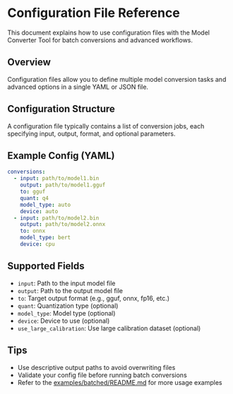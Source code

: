 # Configuration File Reference

This document explains how to use configuration files with the Model Converter Tool for batch conversions and advanced workflows.

## Overview
Configuration files allow you to define multiple model conversion tasks and advanced options in a single YAML or JSON file.

## Configuration Structure
A configuration file typically contains a list of conversion jobs, each specifying input, output, format, and optional parameters.

## Example Config (YAML)
```yaml
conversions:
  - input: path/to/model1.bin
    output: path/to/model1.gguf
    to: gguf
    quant: q4
    model_type: auto
    device: auto
  - input: path/to/model2.bin
    output: path/to/model2.onnx
    to: onnx
    model_type: bert
    device: cpu
```

## Supported Fields
- `input`: Path to the input model file
- `output`: Path to the output model file
- `to`: Target output format (e.g., gguf, onnx, fp16, etc.)
- `quant`: Quantization type (optional)
- `model_type`: Model type (optional)
- `device`: Device to use (optional)
- `use_large_calibration`: Use large calibration dataset (optional)

## Tips
- Use descriptive output paths to avoid overwriting files
- Validate your config file before running batch conversions
- Refer to the [examples/batched/README.md](../examples/batched/README.md) for more usage examples 
